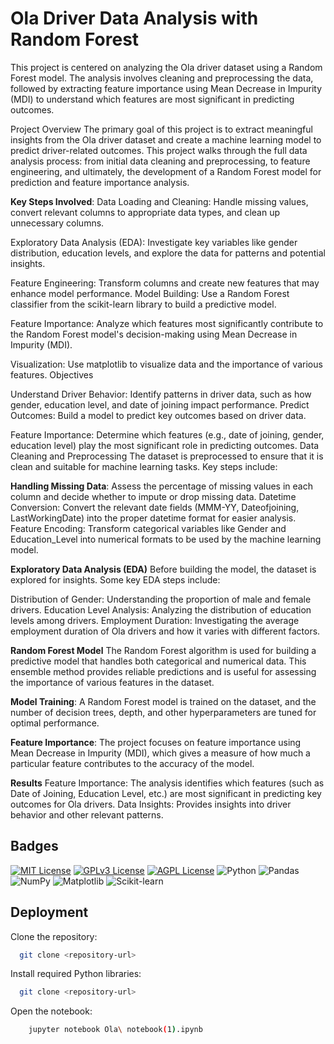 
# Ola Driver Data Analysis with Random Forest

This project is centered on analyzing the Ola driver dataset using a Random Forest model. The analysis involves cleaning and preprocessing the data, followed by extracting feature importance using Mean Decrease in Impurity (MDI) to understand which features are most significant in predicting outcomes.

Project Overview
The primary goal of this project is to extract meaningful insights from the Ola driver dataset and create a machine learning model to predict driver-related outcomes. This project walks through the full data analysis process: from initial data cleaning and preprocessing, to feature engineering, and ultimately, the development of a Random Forest model for prediction and feature importance analysis.

**Key Steps Involved**:
Data Loading and Cleaning: Handle missing values, convert relevant columns to appropriate data types, and clean up unnecessary columns.

Exploratory Data Analysis (EDA): Investigate key variables like gender distribution, education levels, and explore the data for patterns and potential insights.

Feature Engineering: Transform columns and create new features that may enhance model performance.
Model Building: Use a Random Forest classifier from the scikit-learn library to build a predictive model.

Feature Importance: Analyze which features most significantly contribute to the Random Forest model's decision-making using Mean Decrease in Impurity (MDI).

Visualization: Use matplotlib to visualize data and the importance of various features.
Objectives

Understand Driver Behavior: Identify patterns in driver data, such as how gender, education level, and date of joining impact performance.
Predict Outcomes: Build a model to predict key outcomes based on driver data.

Feature Importance: Determine which features (e.g., date of joining, gender, education level) play the most significant role in predicting outcomes.
Data Cleaning and Preprocessing
The dataset is preprocessed to ensure that it is clean and suitable for machine learning tasks. Key steps include:

**Handling Missing Data**: Assess the percentage of missing values in each column and decide whether to impute or drop missing data.
Datetime Conversion: Convert the relevant date fields (MMM-YY, Dateofjoining, LastWorkingDate) into the proper datetime format for easier analysis.
Feature Encoding: Transform categorical variables like Gender and Education_Level into numerical formats to be used by the machine learning model.

**Exploratory Data Analysis (EDA)**
Before building the model, the dataset is explored for insights. Some key EDA steps include:

Distribution of Gender: Understanding the proportion of male and female drivers.
Education Level Analysis: Analyzing the distribution of education levels among drivers.
Employment Duration: Investigating the average employment duration of Ola drivers and how it varies with different factors.

**Random Forest Model**
The Random Forest algorithm is used for building a predictive model that handles both categorical and numerical data. This ensemble method provides reliable predictions and is useful for assessing the importance of various features in the dataset.

**Model Training**:
A Random Forest model is trained on the dataset, and the number of decision trees, depth, and other hyperparameters are tuned for optimal performance.

**Feature Importance**:
The project focuses on feature importance using Mean Decrease in Impurity (MDI), which gives a measure of how much a particular feature contributes to the accuracy of the model.

**Results**
Feature Importance: The analysis identifies which features (such as Date of Joining, Education Level, etc.) are most significant in predicting key outcomes for Ola drivers.
Data Insights: Provides insights into driver behavior and other relevant patterns.


## Badges



[![MIT License](https://img.shields.io/badge/License-MIT-green.svg)](https://choosealicense.com/licenses/mit/)
[![GPLv3 License](https://img.shields.io/badge/License-GPL%20v3-yellow.svg)](https://opensource.org/licenses/)
[![AGPL License](https://img.shields.io/badge/license-AGPL-blue.svg)](http://www.gnu.org/licenses/agpl-3.0)
![Python](https://img.shields.io/badge/python-3.8-blue.svg)
![Pandas](https://img.shields.io/badge/pandas-1.2.4-blue.svg)
![NumPy](https://img.shields.io/badge/numpy-1.19.2-orange.svg)
![Matplotlib](https://img.shields.io/badge/matplotlib-3.3.4-orange.svg)
![Scikit-learn](https://img.shields.io/badge/scikit--learn-0.24.2-yellow.svg)


## Deployment

Clone the repository:

```bash
  git clone <repository-url>
```
Install required Python libraries:

```bash
  git clone <repository-url>
```
Open the notebook:
```bash
    jupyter notebook Ola\ notebook(1).ipynb
